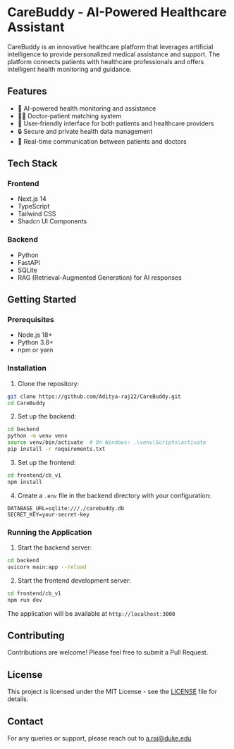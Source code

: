 # CareBuddy - AI-Powered Healthcare Assistant

CareBuddy is an innovative healthcare platform that leverages artificial intelligence to provide personalized medical assistance and support. The platform connects patients with healthcare professionals and offers intelligent health monitoring and guidance.

## Features

- 🤖 AI-powered health monitoring and assistance
- 👨‍⚕️ Doctor-patient matching system
- 📱 User-friendly interface for both patients and healthcare providers
- 🔒 Secure and private health data management
- 💬 Real-time communication between patients and doctors

## Tech Stack

### Frontend
- Next.js 14
- TypeScript
- Tailwind CSS
- Shadcn UI Components

### Backend
- Python
- FastAPI
- SQLite
- RAG (Retrieval-Augmented Generation) for AI responses

## Getting Started

### Prerequisites
- Node.js 18+ 
- Python 3.8+
- npm or yarn

### Installation

1. Clone the repository:
```bash
git clone https://github.com/Aditya-raj22/CareBuddy.git
cd CareBuddy
```

2. Set up the backend:
```bash
cd backend
python -m venv venv
source venv/bin/activate  # On Windows: .\venv\Scripts\activate
pip install -r requirements.txt
```

3. Set up the frontend:
```bash
cd frontend/cb_v1
npm install
```

4. Create a `.env` file in the backend directory with your configuration:
```env
DATABASE_URL=sqlite:///./carebuddy.db
SECRET_KEY=your-secret-key
```

### Running the Application

1. Start the backend server:
```bash
cd backend
uvicorn main:app --reload
```

2. Start the frontend development server:
```bash
cd frontend/cb_v1
npm run dev
```

The application will be available at `http://localhost:3000`

## Contributing

Contributions are welcome! Please feel free to submit a Pull Request.

## License

This project is licensed under the MIT License - see the [LICENSE](LICENSE) file for details.

## Contact

For any queries or support, please reach out to a.raj@duke.edu
